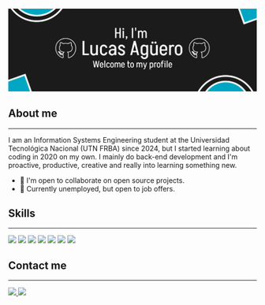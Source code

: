 
![banner](./media/banner.png)
## About me
---
I am an Information Systems Engineering student at the Universidad Tecnológica Nacional (UTN FRBA) since 2024, but I started learning about coding in 2020 on my own. I mainly do back-end development and I'm proactive, productive, creative and really into learning something new.
 * 🧠 I'm open to collaborate on open source projects.
 * 💼 Currently unemployed, but open to job offers.
## Skills
---
<span> 
	<img src="https://img.shields.io/badge/JavaScript-323330?style=for-the-badge&logo=javascript&logoColor=F7DF1E">
	<img src="https://img.shields.io/badge/Node%20js-339933?style=for-the-badge&logo=nodedotjs&logoColor=white">
	<img src="https://img.shields.io/badge/python-3670A0?style=for-the-badge&logo=python&logoColor=ffdd54">
	<img src="https://img.shields.io/badge/C%2B%2B-00599C?style=for-the-badge&logo=c%2B%2B&logoColor=white">
	<img src="https://img.shields.io/badge/C-00599C?style=for-the-badge&logo=c&logoColor=white">
	<img src="https://img.shields.io/badge/HTML5-E34F26?style=for-the-badge&logo=html5&logoColor=white">
	<img src="https://img.shields.io/badge/CSS3-1572B6?style=for-the-badge&logo=css3&logoColor=white">
</span>

## Contact me
---
<span>
	<a href="https://www.linkedin.com/in/lucas-jos%C3%A9-ag%C3%BCero-7851082a5/"> 
		<img src="https://img.shields.io/badge/LinkedIn-0077B5?style=for-the-badge&logo=linkedin&logoColor=white">
	</a>
	<a href="mailto:aguerolucasjose@gmail.com">
		<img src="https://img.shields.io/badge/aguerolucasjose@gmail.com-D14836?style=for-the-badge&logo=gmail&logoColor=white">
	</a>
</span>

